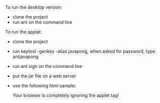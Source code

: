 To run the desktop version:

* clone the project
* run ant on the command line

To run the applet:

* clone the project
* run keytool -genkey -alias javapong, when asked for password, type antjavapong
* run ant sign on the command line
* put the jar file on a web server
* use the following html sample:

    <html>
        <head>
            <title>Pong</title>
        </head>
        <body>
            <applet
                    code="com.github.inside.PongApplet.class"
                    archive="java-pong.jar"
                    width="700" height="450">
                Your browser is completely ignoring the applet tag!
            </applet>
        </body>
    </html>
